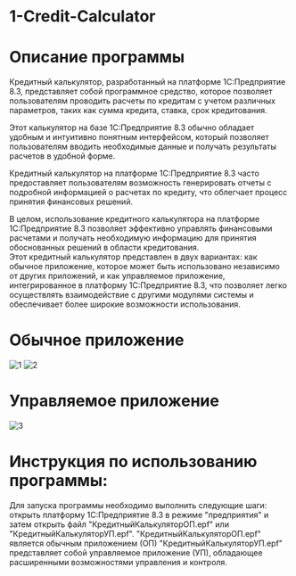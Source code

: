 # 1-Credit-Calculator
# Описание программы
Кредитный калькулятор, разработанный на платформе 1С:Предприятие 8.3, представляет собой программное средство, которое позволяет пользователям проводить расчеты по кредитам с учетом различных параметров, таких как сумма кредита, ставка, срок кредитования. 

Этот калькулятор на базе 1С:Предприятие 8.3 обычно обладает удобным и интуитивно понятным интерфейсом, который позволяет пользователям вводить необходимые данные и получать результаты расчетов в удобной форме.

Кредитный калькулятор на платформе 1С:Предприятие 8.3 часто предоставляет пользователям возможность генерировать отчеты с подробной информацией о расчетах по кредиту, что облегчает процесс принятия финансовых решений. 

В целом, использование кредитного калькулятора на платформе 1С:Предприятие 8.3 позволяет эффективно управлять финансовыми расчетами и получать необходимую информацию для принятия обоснованных решений в области кредитования.</br>
Этот кредитный калькулятор представлен в двух вариантах: как обычное приложение, которое может быть использовано независимо от других приложений, и как управляемое приложение, интегрированное в платформу 1С:Предприятие 8.3, что позволяет легко осуществлять взаимодействие с другими модулями системы и обеспечивает более широкие возможности использования.</br>
# Обычное приложение
![1](https://github.com/fetgrigory/1--Credit-Calculator/assets/157891679/332450ef-c054-4faf-9af4-ee8fe61cd910)
![2](https://github.com/fetgrigory/1--Credit-Calculator/assets/157891679/6e8e5a97-ea15-4f59-a250-e74d43ed7a53)
# Управляемое приложение
![3](https://github.com/fetgrigory/1--Credit-Calculator/assets/157891679/d4a6f4e6-b236-416a-a56b-555c3da54f00)


# Инструкция по использованию программы:
Для запуска программы необходимо выполнить следующие шаги: открыть платформу 1С:Предприятие 8.3 в режиме "предприятия" и затем открыть файл "КредитныйКалькуляторОП.epf" или "КредитныйКалькуляторУП.epf". "КредитныйКалькуляторОП.epf" является обычным приложением (ОП) "КредитныйКалькуляторУП.epf" представляет собой управляемое приложение (УП), обладающее расширенными возможностями управления и контроля.
